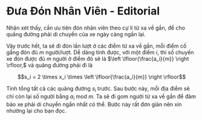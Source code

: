 # Đưa Đón Nhân Viên - Editorial

Nhận xét thấy, cần ưu tiên đón nhân viên theo cự li từ xa về gần, để cho quãng đường phải di chuyển của xe ngày càng ngắn lại.

Vậy trước hết, ta sẽ đi đón lần lượt ở các điểm từ xa về gần, mỗi điểm cố gắng đón đủ $m$ người/lượt. Dễ dàng tính được, với một điểm $i,$ thì số chuyến xe đón được đủ $m$ người ở điểm đó sẽ là $\left \lfloor{\frac{a_i}{m}} \right \rfloor,$ và quãng đường phải đi là 

$$s_i = 2 \times x_i \times \left \lfloor{\frac{a_i}{m}} \right \rfloor$$

Tính tổng tất cả các quãng đường $s_i$ trước. Sau bước này, mỗi địa điểm sẽ chỉ còn lại số người bằng $a_i \text{ mod } m$. Ta sẽ đi gom người từ xa về gần để đảm bảo xe phải di chuyển ngắn nhất có thể. Bước này rất đơn giản nên xin nhường lại cho bạn đọc.